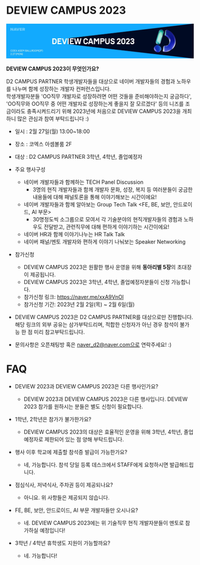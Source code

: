 # DEVIEW CAMPUS 2023
![image](https://github.com/D2CAMPUS-PARTNER/DEVIEW-CAMPUS-2023/blob/4a209a22f319358ecf132aeb32a7b5326feaf8db/%E1%84%89%E1%85%B3%E1%84%8F%E1%85%B3%E1%84%85%E1%85%B5%E1%86%AB%E1%84%89%E1%85%A3%E1%86%BA%202023-02-01%20%E1%84%8B%E1%85%A9%E1%84%92%E1%85%AE%207.17.51.png)


**DEVIEW CAMPUS 2023이 무엇인가요?**
  
  
  D2 CAMPUS PARTNER 학생개발자들을 대상으로 네이버 개발자들의 경험과 노하우를 나누며 함께 성장하는 개발자 컨퍼런스입니다. <br/>
  학생개발자분들 'OO직무 개발자로 성장하려면 어떤 것들을 준비해야하는지 궁금하다', 'OO직무와 OO직무 중 어떤 개발자로 성장하는게 좋을지 잘 모르겠다' 등의 니즈를 조금이라도 충족시켜드리기 위해 2023년에 처음으로 DEVIEW CAMPUS 2023을 개최하니 많은 관심과 참여 부탁드립니다 :)



* 일시 : 2월 27일(월) 13:00~18:00
* 장소 : 코엑스 아셈볼룸 2F
* 대상 : D2 CAMPUS PARTNER 3학년, 4학년, 졸업예정자 


* 주요 행사구성
  * 네이버 개발자들과 함께하는 TECH Panel Discussion 
    - 3명의 현직 개발자들과 함께 개발자 문화, 성장, 복지 등 여러분들이 궁금한 내용들에 대해 패널토론을 통해 이야기해보는 시간이에요!
  * 네이버 개발자들과 함께 알아보는 Group Tech Talk <FE, BE, 보안, 안드로이드, AI 부문>
    - 30명정도씩 소그룹으로 모여서 각 기술분야의 현직개발자들의 경험과 노하우도 전달받고, 관련직무에 대해 편하게 이야기하는 시간이에요! 
  * 네이버 HR과 함께 이야기나누는 HR Talk Talk
  * 네이버 패널/멘토 개발자와 편하게 이야기 나눠보는 Speaker Networking


* 참가신청
  * DEVIEW CAMPUS 2023은 원활한 행사 운영을 위해 **동아리별 5장**의 초대장이 제공됩니다.
  * DEVIEW CAMPUS 2023은 3학년, 4학년, 졸업예정자분들이 신청 가능합니다. 
  * 참가신청 링크: https://naver.me/xxA9VnOl
  * 참가신청 기간: 2023년 2월 2일(목) ~ 2월 6일(월)


* DEVIEW CAMPUS 2023은 D2 CAMPUS PARTNER를 대상으로만 진행합니다. 
  해당 링크의 외부 공유는 삼가부탁드리며, 적합한 신청자가 아닌 경우 참석이 불가능 한 점 미리 참고부탁드립니다.
* 문의사항은 오픈채팅방 혹은 naver_d2@naver.com으로 연락주세요! :)


# FAQ
* DEVIEW 2023과 DEVIEW CAMPUS 2023은 다른 행사인가요?
  - DEVIEW 2023과 DEVIEW CAMPUS 2023은 다른 행사입니다. DEVIEW 2023 참가를 원하시는 분들은 별도 신청이 필요합니다.

* 1학년, 2학년은 참가가 불가한가요?
  - DEVIEW CAMPUS 2023의 대상은 효율적인 운영을 위해 3학년, 4학년, 졸업예정자로 제한되어 있는 점 양해 부탁드립니다.

* 행사 이후 학교에 제출할 참석증 발급이 가능한가요?
  - 네, 가능합니다. 참석 당일 등록 데스크에서 STAFF에게 요청하시면 발급해드립니다.

* 점심식사, 저녁식사, 주차권 등이 제공되나요?
  - 아니요. 위 사항들은 제공되지 않습니다.

* FE, BE, 보안, 안드로이드, AI 부문 개발자들만 오시나요?
  - 네. DEVIEW CAMPUS 2023에는 위 기술직무 현직 개발자분들이 멘토로 참가하실 예정입니다! 

* 3학년 / 4학년 휴학생도 지원이 가능할까요?
  - 네. 가능합니다!

